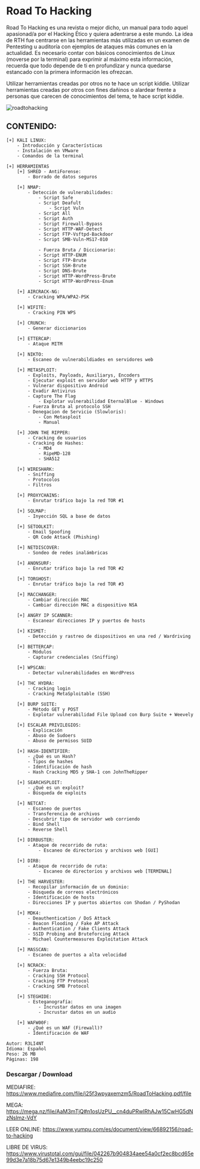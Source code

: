 # Road To Hacking

Road To Hacking es una revista o mejor dicho, un manual para todo aquel apasionad/a por el Hacking Ético y quiera adentrarse a este mundo. La idea de RTH fue centrarse en las herramientas más utilizadas en un examen de Pentesting u auditoría con ejemplos de ataques más comunes en la actualidad. Es necesario contar con básicos conocimientos de Linux (moverse por la terminal) para exprimir al máximo esta información, recuerda que todo depende de ti en profundizar y nunca quedarse estancado con la primera información les ofrezcan.

Utilizar herramientas creadas por otros no te hace un script kiddie. Utilizar herramientas creadas por otros con fines dañinos o alardear frente a personas que carecen de conocimientos del tema, te hace script kiddie.

![roadtohacking](https://user-images.githubusercontent.com/75953873/106670793-4442fe00-658c-11eb-86b0-04124296ad52.png)

## CONTENIDO:

```
[+] KALI LINUX:
	- Introducción y Características
	- Instalación en VMware
	- Comandos de la terminal

[+] HERRAMIENTAS
	[+] SHRED - AntiForense:
		- Borrado de datos seguros
		
	[+] NMAP:
		- Detección de vulnerabilidades:
			- Script Safe
			- Script Deafult
		    	- Script Vuln
			- Script All
			- Script Auth
			- Script Firewall-Bypass
			- Script HTTP-WAF-Detect
			- Script FTP-Vsftpd-Backdoor
			- Script SMB-Vuln-MS17-010

      		- Fuerza Bruta / Diccionario:
			- Script HTTP-ENUM
			- Script FTP-Brute
			- Script SSH-Brute
			- Script DNS-Brute
			- Script HTTP-WordPress-Brute
			- Script HTTP-WordPress-Enum

	[+] AIRCRACK-NG:
		- Cracking WPA/WPA2-PSK
	
	[+] WIFITE:
		- Cracking PIN WPS	    
 	    	
	[+] CRUNCH:
		- Generar diccionarios
	
	[+] ETTERCAP:
		- Ataque MITM

	[+] NIKTO:
		- Escaneo de vulnerabildiades en servidores web

	[+] METASPLOIT: 
		- Exploits, Payloads, Auxiliarys, Encoders
		- Ejecutar exploit en servidor web HTTP y HTTPS
		- Vulnerar dispositivo Android
		- Evadir Antivirus
		- Capture The Flag
      		- Explotar vulnerabilidad EternalBlue - Windows
		- Fuerza Bruta al protocolo SSH
		- Denegacion de Servicio (Slowloris):
			- Con Metasploit
			- Manual

	[+] JOHN THE RIPPER:
		- Cracking de usuarios
		- Cracking de Hashes:
			- MD4
			- RipeMD-128
			- SHA512

	[+] WIRESHARK:
		- Sniffing
		- Protocolos
		- Filtros

	[+] PROXYCHAINS:
		- Enrutar tráfico bajo la red TOR #1
	
	[+] SQLMAP:
		- Inyección SQL a base de datos

	[+] SETOOLKIT:
		- Email Spoofing
		- QR Code Attack (Phishing)

	[+] NETDISCOVER:
		- Sondeo de redes inalámbricas

	[+] ANONSURF:
		- Enrutar tráfico bajo la red TOR #2
	
	[+] TORGHOST:
		- Enrutar tráfico bajo la red TOR #3

	[+] MACCHANGER:
		- Cambiar dirección MAC
		- Cambiar dirección MAC a dispositivo NSA

	[+] ANGRY IP SCANNER:
		- Escanear direcciones IP y puertos de hosts

	[+] KISMET:
		- Detección y rastreo de dispositivos en una red / Wardriving
	
	[+] BETTERCAP:
		- Módulos
		- Capturar credenciales (Sniffing)
	    
	[+] WPSCAN:
		- Detectar vulnerabilidades en WordPress

	[+] THC HYDRA:
		- Cracking login
		- Cracking MetaSploitable (SSH) 

	[+] BURP SUITE:
		- Método GET y POST
		- Explotar vulnerabilidad File Upload con Burp Suite + Weevely

	[+] ESCALAR PRIVILEGIOS:
		- Explicación
		- Abuso de Sudoers 
		- Abuso de permisos SUID

	[+] HASH-IDENTIFIER:
		- ¿Qué es un Hash?
		- Tipos de hashes
		- Identificación de hash
		- Hash Cracking MD5 y SHA-1 con JohnTheRipper

	[+] SEARCHSPLOIT:
		- ¿Qué es un exploit?
		- Búsqueda de exploits

	[+] NETCAT:
		- Escaneo de puertos
		- Transferencia de archivos
		- Descubrir tipo de servidor web corriendo
		- Bind Shell
		- Reverse Shell

	[+] DIRBUSTER:
		- Ataque de recorrido de ruta:
			- Escaneo de directorios y archivos web [GUI]

	[+] DIRB:
		- Ataque de recorrido de ruta:
			- Escaneo de directorios y archivos web [TERMINAL]

	[+] THE HARVESTER:
		- Recopilar información de un dominio:
		- Búsqueda de correos electrónicos
		- Identificación de hosts
		- Direcciones IP y puertos abiertos con Shodan / PyShodan

	[+] MDK4:
		- Deauthentication / DoS Attack
		- Beacon Flooding / Fake AP Attack
		- Authentication / Fake Clients Attack
		- SSID Probing and Bruteforcing Attack
		- Michael Countermeasures Exploitation Attack

	[+] MASSCAN:
		- Escaneo de puertos a alta velocidad
	
	[+] NCRACK:
		- Fuerza Bruta:
		- Cracking SSH Protocol 
		- Cracking FTP Protocol
		- Cracking SMB Protocol

	[+] STEGHIDE:
		- Esteganografía:
			- Incrustar datos en una imagen
			- Incrustar datos en un audio

	[+] WAFW00F:
		- ¿Qué es un WAF (Firewall)?
		- Identificación de WAF
```

```
Autor: R3LI4NT
Idioma: Español
Peso: 26 MB
Páginas: 198
```

### Descargar / Download

MEDIAFIRE: https://www.mediafire.com/file/j25f3wpyaxemzm5/RoadToHacking.pdf/file

MEGA: https://mega.nz/file/AaM3mTjQ#n1osUzPU__cn4duPRwlRhAJw15CwHG5dNzNslmz-VdY

LEER ONLINE: https://www.yumpu.com/es/document/view/66892156/road-to-hacking

LIBRE DE VIRUS: https://www.virustotal.com/gui/file/042267b904834aee54a0cf2ec8bcd65e99d3e7a18b75d67e1349b4eebc19c250

